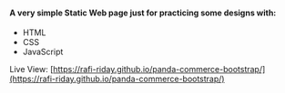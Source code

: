 #### A very simple Static Web page just for practicing some designs with:
- HTML
- CSS
- JavaScript

Live View: [https://rafi-riday.github.io/panda-commerce-bootstrap/](https://rafi-riday.github.io/panda-commerce-bootstrap/)
